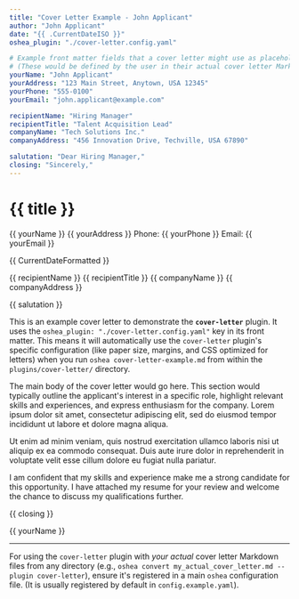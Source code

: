 ```yaml
---
title: "Cover Letter Example - John Applicant"
author: "John Applicant"
date: "{{ .CurrentDateISO }}"
oshea_plugin: "./cover-letter.config.yaml"

# Example front matter fields that a cover letter might use as placeholders
# (These would be defined by the user in their actual cover letter Markdown)
yourName: "John Applicant"
yourAddress: "123 Main Street, Anytown, USA 12345"
yourPhone: "555-0100"
yourEmail: "john.applicant@example.com"

recipientName: "Hiring Manager"
recipientTitle: "Talent Acquisition Lead"
companyName: "Tech Solutions Inc."
companyAddress: "456 Innovation Drive, Techville, USA 67890"

salutation: "Dear Hiring Manager,"
closing: "Sincerely,"
---
```


# {{ title }}

{{ yourName }}
{{ yourAddress }}
Phone: {{ yourPhone }}
Email: {{ yourEmail }}

{{ CurrentDateFormatted }}

{{ recipientName }}
{{ recipientTitle }}
{{ companyName }}
{{ companyAddress }}

{{ salutation }}

This is an example cover letter to demonstrate the **`cover-letter`** plugin. It uses the `oshea_plugin: "./cover-letter.config.yaml"` key in its front matter. This means it will automatically use the `cover-letter` plugin's specific configuration (like paper size, margins, and CSS optimized for letters) when you run `oshea cover-letter-example.md` from within the `plugins/cover-letter/` directory.

The main body of the cover letter would go here. This section would typically outline the applicant's interest in a specific role, highlight relevant skills and experiences, and express enthusiasm for the company. Lorem ipsum dolor sit amet, consectetur adipiscing elit, sed do eiusmod tempor incididunt ut labore et dolore magna aliqua.

Ut enim ad minim veniam, quis nostrud exercitation ullamco laboris nisi ut aliquip ex ea commodo consequat. Duis aute irure dolor in reprehenderit in voluptate velit esse cillum dolore eu fugiat nulla pariatur.

I am confident that my skills and experience make me a strong candidate for this opportunity. I have attached my resume for your review and welcome the chance to discuss my qualifications further.

{{ closing }}

{{ yourName }}

---

For using the `cover-letter` plugin with *your actual* cover letter Markdown files from any directory (e.g., `oshea convert my_actual_cover_letter.md --plugin cover-letter`), ensure it's registered in a main `oshea` configuration file. (It is usually registered by default in `config.example.yaml`).
